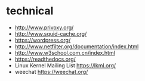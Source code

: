 # technical
- <http://www.privoxy.org/>
- <http://www.squid-cache.org/>
- <https://wordpress.org/>
- <http://www.netfilter.org/documentation/index.html>
- <http://www.w3school.com.cn/index.html>
- <https://readthedocs.org/>
- Linux Kernel Mailing List <https://lkml.org/>
- weechat <https://weechat.org/>

